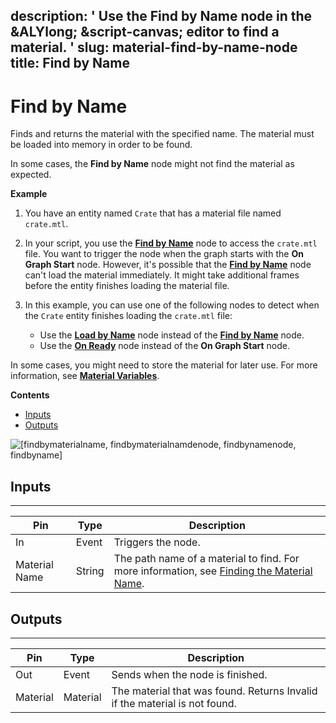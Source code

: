 description: ' Use the Find by Name node in the &ALYlong; &script-canvas; editor to
  find a material. '
slug: material-find-by-name-node
title: Find by Name
---
# Find by Name<a name="material-find-by-name-node"></a>

Finds and returns the material with the specified name\. The material must be loaded into memory in order to be found\.

In some cases, the **Find by Name** node might not find the material as expected\. 

**Example**  

1. You have an entity named `Crate` that has a material file named `crate.mtl`\. 

1. In your script, you use the **[Find by Name](#material-find-by-name-node)** node to access the `crate.mtl` file\. You want to trigger the node when the graph starts with the **On Graph Start** node\. However, it's possible that the **[Find by Name](#material-find-by-name-node)** node can't load the material immediately\. It might take additional frames before the entity finishes loading the material file\.

1. In this example, you can use one of the following nodes to detect when the `Crate` entity finishes loading the `crate.mtl` file:
   + Use the **[Load by Name](material-load-by-name-node.md)** node instead of the **[Find by Name](#material-find-by-name-node)** node\.
   + Use the **[On Ready](material-owner-on-material-owner-ready-node.md)** node instead of the **On Graph Start** node\.

In some cases, you might need to store the material for later use\. For more information, see **[Material Variables](script-canvas-variable-material-node.md)**\.

**Contents**
+ [Inputs](#material-find-by-name-node-input)
+ [Outputs](#material-find-by-name-node-output)

![\[findbymaterialname, findbymaterialnamdenode, findbynamenode, findbyname\]](/images/scripting/script-canvas/scriptcanvasnodes/script-canvas-find-by-name-node.png)

## Inputs<a name="material-find-by-name-node-input"></a>


****  

| Pin | Type | Description | 
| --- | --- | --- | 
| In | Event | Triggers the node\. | 
| Material Name | String |  The path name of a material to find\. For more information, see [Finding the Material Name](finding-materials-by-name.md)\.  | 

## Outputs<a name="material-find-by-name-node-output"></a>


****  

| Pin | Type | Description | 
| --- | --- | --- | 
| Out | Event | Sends when the node is finished\. | 
| Material | Material | The material that was found\. Returns Invalid if the material is not found\. | 